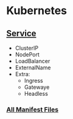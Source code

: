 # Kubernetes

## [Service](/service/README.md)

- ClusterIP
- NodePort
- LoadBalancer
- ExternalName
- Extra:
  - Ingress
  - Gatewaye
  - Headless

### [All Manifest Files](/configs/)